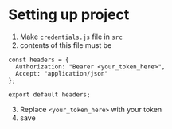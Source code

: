 # Setting up project

1. Make `credentials.js` file in `src`
2. contents of this file must be
```
const headers = {
  Authorization: "Bearer <your_token_here>",
  Accept: "application/json"
};

export default headers;
```
3. Replace `<your_token_here>` with your token
4. save 
